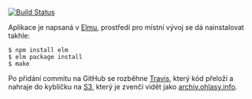 [![Build Status](https://travis-ci.org/Ohlasy/archiv.svg?branch=master)](https://travis-ci.org/Ohlasy/archiv)

Aplikace je napsaná v [Elmu](http://elm-lang.org), prostředí pro místní vývoj se dá nainstalovat takhle:

    $ npm install elm
    $ elm package install
    $ make

Po přidání commitu na GitHub se rozběhne [Travis](https://travis-ci.org), který kód přeloží a nahraje do kyblíčku na [S3](https://aws.amazon.com/s3/), který je zvenčí vidět jako [archiv.ohlasy.info](http://archiv.ohlasy.info).